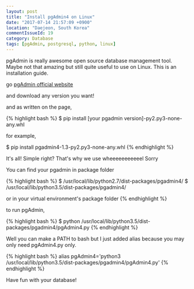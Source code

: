 ```yaml
---
layout: post
title: "Install pgAdmin4 on Linux"
date: "2017-07-14 21:57:09 +0900"
location: "Daejeon, South Korea"
commentIssueId: 19
category: Database
tags: [pgAdmin, postgresql, python, linux]
---
```


pgAdmin is really awesome open source database management tool. Maybe not that amazing but still quite useful to use on Linux. This is an installation guide.

go [pgAdmin official website](https://www.pgadmin.org/download/pgadmin-4-python-wheel/)

and download any version you want!

and as written on the page,

{% highlight bash %}
$ pip install [your pgadmin version]-py2.py3-none-any.whl

for example,

$ pip install pgadmin4-1.3-py2.py3-none-any.whl
{% endhighlight %}

It's all! Simple right? That's why we use wheeeeeeeeeeel Sorry


You can find your pgadmin in package folder

{% highlight bash %}
$ /usr/local/lib/python2.7/dist-packages/pgadmin4/
$ /usr/local/lib/python3.5/dist-packages/pgadmin4/

or in your virtual environment's package folder
{% endhighlight %}

to run pgAdmin,

{% highlight bash %}
$ python /usr/local/lib/python3.5/dist-packages/pgadmin4/pgAdmin4.py
{% endhighlight %}

Well you can make a PATH to bash but I just added alias because you may only need pgAdmin4.py only.

{% highlight bash %}
alias pgAdmin4='python3 /usr/local/lib/python3.5/dist-packages/pgadmin4/pgAdmin4.py'
{% endhighlight %}

Have fun with your database!
